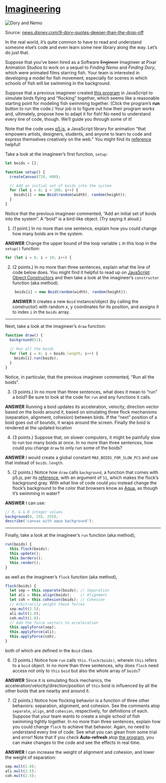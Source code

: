 # [Imagineering](https://cs50.harvard.edu/college/2022/spring/test/imagineering/#imagineering)

![Dory and Nemo](https://cs50.harvard.edu/college/2022/spring/test/imagineering/dory-quote071_595c2401.png)

Source: [news.disney.com/9-dory-quotes-deeper-than-the-drop-off](https://news.disney.com/9-dory-quotes-deeper-than-the-drop-off)

In the real world, it’s quite common to have to read and understand  someone else’s code and even learn some new library along the way. Let’s do just that.

Suppose that you’ve been hired as a Software ~~Engineer~~ Imagineer at Pixar Animation Studios to work on a sequel to *Finding Nemo* and *Finding Dory*, which were animated films starring fish. Your team is interested in  developing a model for fish movement, especially for scenes in which  schools of fish will be swimming in the background.

Suppose that a previous imagineer created [this program](https://p5js.org/examples/hello-p5-flocking.html) in JavaScript to simulate birds flying and “flocking” together, which  seems like a reasonable starting point for modeling fish swimming  together. (Click the program’s **run** button to run the  code.) Your job is to figure out how their program works and,  ultimately, propose how to adapt it for fish! No need to understand  every line of code, though. We’ll guide you through some of it!

Note that the code uses [p5.js](https://p5js.org/), a  JavaScript library for animation “that empowers artists, designers,  students, and anyone to learn to code and express themselves creatively  on the web.” You might find its [reference](https://p5js.org/reference/) helpful!

Take a look at the imagineer’s first function, `setup`:

```javascript
let boids = [];

function setup() {
  createCanvas(720, 400);

  // Add an initial set of boids into the system
  for (let i = 0; i < 100; i++) {
    boids[i] = new Boid(random(width), random(height));
  }
}
```

Notice that the previous imagineer commented, “Add an initial set of  boids into the system”. A “boid” is a bird-like object. (Try saying it  aloud.)

1. (1 point.) In no more than one sentence, explain how you could change how many boids are in the system.

**ANSWER** Change the upper bound of the loop variable `i` in this loop in the `setup()` function:

```js
for (let i = 0; i < 10; i++) {
```

2. (2 points.) In no more than three sentences, explain what the line of code below does. You might find it helpful to read up on [JavaScript Object Constructors](https://www.w3schools.com/js/js_object_constructors.asp) and then take a look at the imagineer’s `constructor` function (aka method).

   ```javascript
    boids[i] = new Boid(random(width), random(height));
   ```
   
   **ANSWER** It creates a new `Boid` instance/object (by calling the constructor) with random x, y coordinates for its position, and assigns it to index `i` in the `boids` array.

------

Next, take a look at the imagineer’s `draw` function:

```javascript
function draw() {
  background(51);
  
  // Run all the boids
  for (let i = 0; i < boids.length; i++) {
    boids[i].run(boids);
  }
}
```

Notice, in particular, that the previous imagineer commented, “Run all the boids”.

3. (3 points.) In no more than three sentences, what does it mean to “run” a boid? Be sure to look at the code for `run` and any functions it calls.

**ANSWER** Running a boid updates its acceleration, velocity, direction vector based on the boids around it, based on simulating three flock mechanisms (separation, alignment, cohesion) between birds. If the “next” position of a boid goes out of bounds, it wraps around the screen. Finally the boid is rendered at the updated location

4. (3 points.) Suppose that, on slower computers, it might be  painfully slow to run too many boids at once. In no more than three  sentences, how could you change `draw` to only run some of the boids?

**ANSWER** I would create a global constant `MAX_BOIDS_FOR_SLOW_PCS` and use that instead of `boids.length`.

5. (2 points.) Notice how `draw` calls `background`, a function that comes with p5.js, per its [reference](https://p5js.org/reference/), with an argument of `51`, which makes the flock’s background gray. With what line of code could  you instead change the flock’s background to the color that browsers  know as [Aqua](https://www.w3schools.com/colors/colors_names.asp), as though it’s swimming in water?

**ANSWER** I can use:

```javascript
// R, G & B integer values
background(0, 255, 255);
describe('canvas with aqua background');
```



------

Finally, take a look at the imagineer’s `run` function (aka method),

```javascript
run(boids) {
  this.flock(boids);
  this.update();
  this.borders();
  this.render();
}
```

as well as the imagineer’s `flock` function (aka method),

```javascript
flock(boids) {
  let sep = this.separate(boids); // Separation
  let ali = this.align(boids);    // Alignment
  let coh = this.cohesion(boids); // Cohesion
  // Arbitrarily weight these forces
  sep.mult(2.5);
  ali.mult(1.0);
  coh.mult(1.0);
  // Add the force vectors to acceleration
  this.applyForce(sep);
  this.applyForce(ali);
  this.applyForce(coh);
}
```

both of which are defined in the `Boid` class.

6. (3 points.) Notice how `run` calls `this.flock(boids)`, wherein `this` refers to a `boid` object. In no more than three sentences, why does `flock` need access not only to `this` `boid` but also the whole array of `boids`?

**ANSWER** Since it is simulating flock mechanics, the acceleration/velocity/direction/position of `this` boid is influenced by all the other boids that are nearby and around it.

7. (2 points.) Notice how flocking behavior is a function of three  other behaviors: separation, alignment, and cohesion. See the comments  atop `separate`, `align`, and `cohesion`, respectively, for definitions of each. Suppose that your team wants to  create a single school of fish swimming tightly together. In no more  than three sentences, explain how you could change `flock` to achieve that behavior. Again, no need to understand every line of  code. See what you can glean from some trial and error! Note that if you check **Auto-refresh** atop [the program](https://p5js.org/examples/hello-p5-flocking.html), you can make changes to the code and see the effects in real time.

**ANSWER** I can increase the weight of alignment and cohesion, and lower the weight of separation:

```javascript
sep.mult(1.0);
ali.mult(2.5);
coh.mult(2.5);
```

